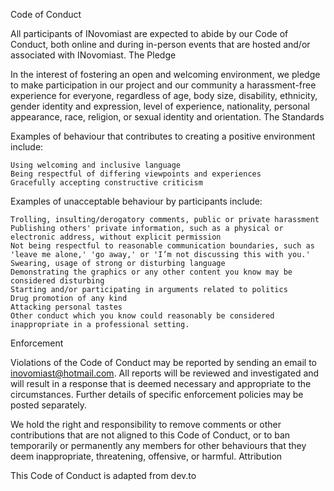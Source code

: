 Code of Conduct

All participants of INovomiast are expected to abide by our Code of Conduct, both online and during in-person events that are hosted and/or associated with INovomiast.
The Pledge

In the interest of fostering an open and welcoming environment, we pledge to make participation in our project and our community a harassment-free experience for everyone, regardless of age, body size, disability, ethnicity, gender identity and expression, level of experience, nationality, personal appearance, race, religion, or sexual identity and orientation.
The Standards

Examples of behaviour that contributes to creating a positive environment include:

    Using welcoming and inclusive language
    Being respectful of differing viewpoints and experiences
    Gracefully accepting constructive criticism

Examples of unacceptable behaviour by participants include:

    Trolling, insulting/derogatory comments, public or private harassment
    Publishing others' private information, such as a physical or electronic address, without explicit permission
    Not being respectful to reasonable communication boundaries, such as 'leave me alone,' 'go away,' or 'I’m not discussing this with you.'
    Swearing, usage of strong or disturbing language
    Demonstrating the graphics or any other content you know may be considered disturbing
    Starting and/or participating in arguments related to politics
    Drug promotion of any kind
    Attacking personal tastes
    Other conduct which you know could reasonably be considered inappropriate in a professional setting.

Enforcement

Violations of the Code of Conduct may be reported by sending an email to inovomiast@hotmail.com. All reports will be reviewed and investigated and will result in a response that is deemed necessary and appropriate to the circumstances. Further details of specific enforcement policies may be posted separately.

We hold the right and responsibility to remove comments or other contributions that are not aligned to this Code of Conduct, or to ban temporarily or permanently any members for other behaviours that they deem inappropriate, threatening, offensive, or harmful.
Attribution

This Code of Conduct is adapted from dev.to